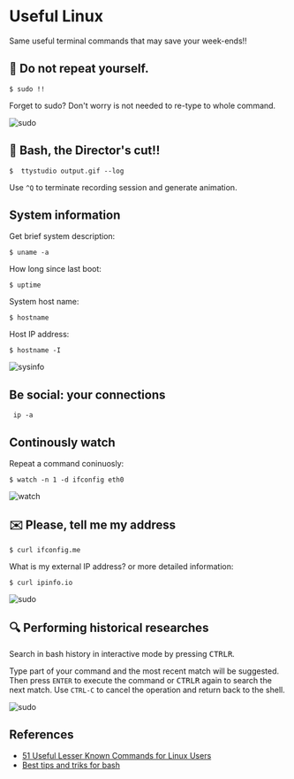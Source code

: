 Useful Linux
============
Same useful terminal commands that may save your week-ends!!


## :repeat: Do not repeat yourself.

```$ sudo !!```

Forget to sudo? Don't worry is not needed to re-type to whole command.

![sudo](gifs/sudo.gif)


## :movie_camera: Bash, the Director's cut!!

```$  ttystudio output.gif --log```

Use ```^Q``` to terminate recording session and generate animation.

## System information

Get brief system description:

```$ uname -a```

How long since last boot:

```$ uptime```

System host name:

```$ hostname```

Host IP address:

```$ hostname -I```


![sysinfo](gifs/sysinfo.gif)


## Be social: your connections

``` ip -a```


## Continously watch

Repeat a command coninuosly:

```$ watch -n 1 -d ifconfig eth0```


![watch](gifs/watch.gif)


## :envelope: Please, tell me my address

``` $ curl ifconfig.me ```

What is my external IP address? or more detailed information:

``` $ curl ipinfo.io ```

![sudo](gifs/ipinfo.gif)


## :mag: Performing historical researches

Search in bash history in interactive mode by pressing <kbd>CTRL</kbd><kbd>R</kbd>.

Type part of your command and the most recent match will be suggested. Then press ```ENTER``` to execute the command or <kbd>CTRL</kbd><kbd>R</kbd> again to search the next match.
Use ```CTRL-C``` to cancel the operation and return back to the shell.

![sudo](gifs/ctrl-r.gif)


## References

* [51 Useful Lesser Known Commands for Linux Users](https://www.tecmint.com/51-useful-lesser-known-commands-for-linux-users/)
* [Best tips and triks for bash](https://linuxacademy.com/blog/linux/tutorial-the-best-tips-tricks-for-bash-explained/)
